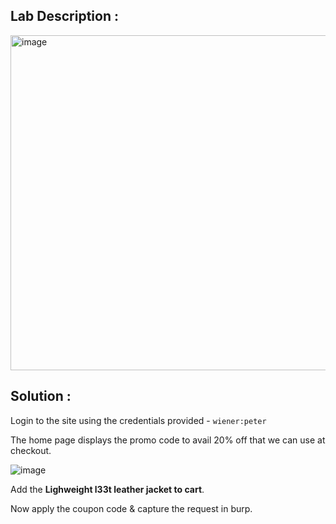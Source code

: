 ## Lab Description :

<img width="1153" height="536" alt="image" src="https://github.com/user-attachments/assets/3d26edc0-b271-4bd4-99c6-9fa49b0822e7" />

## Solution :

Login to the site using the credentials provided - `wiener:peter`

The home page displays the promo code to avail 20% off that we can use at checkout.

![image](https://github.com/user-attachments/assets/23582f17-e1a2-4fab-8280-9bfe89ceca88)

Add the **Lighweight l33t leather jacket to cart**.

Now apply the coupon code & capture the request in burp.

